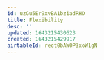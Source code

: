 ```yaml
---
id: uzGu5Er9xvBA1bziadRHD
title: Flexibility
desc: ''
updated: 1643215430623
created: 1643215429917
airtableId: rect0bAW0P3xoW1gN
---
```


